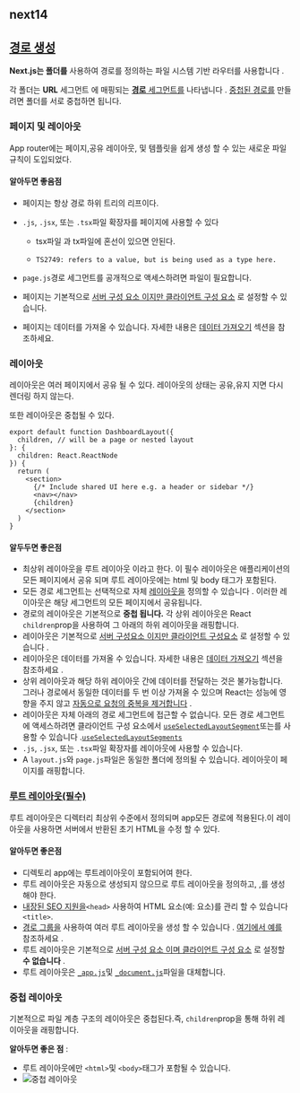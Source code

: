 ## next14

## [경로 생성](https://nextjs.org/docs/app/building-your-application/routing/defining-routes#creating-routes)

**Next.js는 폴더를** 사용하여 경로를 정의하는 파일 시스템 기반 라우터를 사용합니다 .

각 폴더는 **URL** 세그먼트 에 매핑되는 [**경로** 세그먼트를](https://nextjs.org/docs/app/building-your-application/routing#route-segments) 나타냅니다 . [중첩된 경로를](https://nextjs.org/docs/app/building-your-application/routing#nested-routes) 만들려면 폴더를 서로 중첩하면 됩니다.



### 페이지 및 레이아웃

App router에는 페이지,공유 레이아웃, 및 템플릿을 쉽게 생성 할 수 있는 새로운 파일 규칙이 도입되었다.

#### 알아두면 좋음점

- 페이지는 항상 경로 하위 트리의 리프이다.

- `.js`, `.jsx`, 또는 `.tsx`파일 확장자를 페이지에 사용할 수 있다

  - tsx파일 과 tx파일에 혼선이 있으면 안된다.

  - ```
    TS2749: refers to a value, but is being used as a type here.
    ```

- `page.js`경로 세그먼트를 공개적으로 액세스하려면 파일이 필요합니다.

- 페이지는 기본적으로 [서버 구성 요소 이지만 ](https://nextjs.org/docs/app/building-your-application/rendering/server-components)[클라이언트 구성 요소](https://nextjs.org/docs/app/building-your-application/rendering/client-components) 로 설정할 수 있습니다.

- 페이지는 데이터를 가져올 수 있습니다. 자세한 내용은 [데이터 가져오기](https://nextjs.org/docs/app/building-your-application/data-fetching) 섹션을 참조하세요.



### 레이아웃

레이아웃은 여러 페이지에서 공유 될 수 있다. 레이아웃의 상태는 공유,유지 지면 다시 렌더링 하지 않는다.

또한 레이아웃은 중첩될 수 있다.

```tsx
export default function DashboardLayout({
  children, // will be a page or nested layout
}: {
  children: React.ReactNode
}) {
  return (
    <section>
      {/* Include shared UI here e.g. a header or sidebar */}
      <nav></nav>
      {children}
    </section>
  )
}
```

#### 알두두면 좋은점

- 최상위 레이아웃을 루트 레이아웃 이라고 한다. 이 필수 레이아웃은 애플리케이션의 모든 페이지에서 공유 되며 루트 레이아웃에는 html 및 body 태그가 포함된다.
- 모든 경로 세그먼트는 선택적으로 자체 [레이아웃을](https://nextjs.org/docs/app/building-your-application/routing/pages-and-layouts#nesting-layouts) 정의할 수 있습니다 . 이러한 레이아웃은 해당 세그먼트의 모든 페이지에서 공유됩니다.
- 경로의 레이아웃은 기본적으로 **중첩 됩니다.** 각 상위 레이아웃은 React `children`prop을 사용하여 그 아래의 하위 레이아웃을 래핑합니다.
- 레이아웃은 기본적으로 [서버 구성요소 이지만 ](https://nextjs.org/docs/app/building-your-application/rendering/server-components)[클라이언트 구성요소](https://nextjs.org/docs/app/building-your-application/rendering/client-components) 로 설정할 수 있습니다 .
- 레이아웃은 데이터를 가져올 수 있습니다. 자세한 내용은 [데이터 가져오기](https://nextjs.org/docs/app/building-your-application/data-fetching) 섹션을 참조하세요 .
- 상위 레이아웃과 해당 하위 레이아웃 간에 데이터를 전달하는 것은 불가능합니다. 그러나 경로에서 동일한 데이터를 두 번 이상 가져올 수 있으며 React는 성능에 영향을 주지 않고 [자동으로 요청의 중복을 제거합니다](https://nextjs.org/docs/app/building-your-application/caching#request-memoization) .
- 레이아웃은 자체 아래의 경로 세그먼트에 접근할 수 없습니다. 모든 경로 세그먼트에 액세스하려면 클라이언트 구성 요소에서 [`useSelectedLayoutSegment`](https://nextjs.org/docs/app/api-reference/functions/use-selected-layout-segment)또는를 사용할 수 있습니다 .[`useSelectedLayoutSegments`](https://nextjs.org/docs/app/api-reference/functions/use-selected-layout-segments)
- `.js`, `.jsx`, 또는 `.tsx`파일 확장자를 레이아웃에 사용할 수 있습니다.
- A `layout.js`와 `page.js`파일은 동일한 폴더에 정의될 수 있습니다. 레이아웃이 페이지를 래핑합니다.

### [루트 레이아웃(필수)](https://nextjs.org/docs/app/building-your-application/routing/pages-and-layouts#root-layout-required)

루트 레이아웃은 디렉터리 최상위 수준에서 정의되며 app모든 경로에 적용된다.이 레이아웃을 사용하면 서버에서 반환된 초기 HTML을 수정 할 수 있다.

#### 알아두면 좋은점

- 디렉토리 app에는 루트레이아웃이 포함되어여 한다.
- 루트 레이아웃은 자동으로 생성되지 않으므로 루트 레이아웃을 정의하고, <html>,<body>를 생성해야 한다.
- [내장된 SEO 지원을](https://nextjs.org/docs/app/building-your-application/optimizing/metadata)`<head>` 사용하여 HTML 요소(예: 요소)를 관리 할 수 있습니다 `<title>`.
- [경로 그룹을](https://nextjs.org/docs/app/building-your-application/routing/route-groups) 사용하여 여러 루트 레이아웃을 생성 할 수 있습니다 . [여기에서 예를](https://nextjs.org/docs/app/building-your-application/routing/route-groups#creating-multiple-root-layouts) 참조하세요 .
- 루트 레이아웃은 기본적으로 [서버 구성 요소 이며 ](https://nextjs.org/docs/app/building-your-application/rendering/server-components)[클라이언트 구성 요소](https://nextjs.org/docs/app/building-your-application/rendering/client-components) 로 설정할 **수 없습니다** .
- 루트 레이아웃은 [`_app.js`](https://nextjs.org/docs/pages/building-your-application/routing/custom-app)및 [`_document.js`](https://nextjs.org/docs/pages/building-your-application/routing/custom-document)파일을 대체합니다. 

### 중첩 레이아웃

기본적으로 파일 계층 구조의 레이아웃은 중첩된다.즉, `children`prop을 통해 하위 레이아웃을 래핑합니다.

**알아두면 좋은 점** :

- 루트 레이아웃에만 `<html>`및 `<body>`태그가 포함될 수 있습니다.
- ![중첩 레이아웃](https://nextjs.org/_next/image?url=%2Fdocs%2Fdark%2Fnested-layouts-ui.png&w=3840&q=75&dpl=dpl_Ekn7g1svMFrmiPHmLbm17NNjunHQ)
